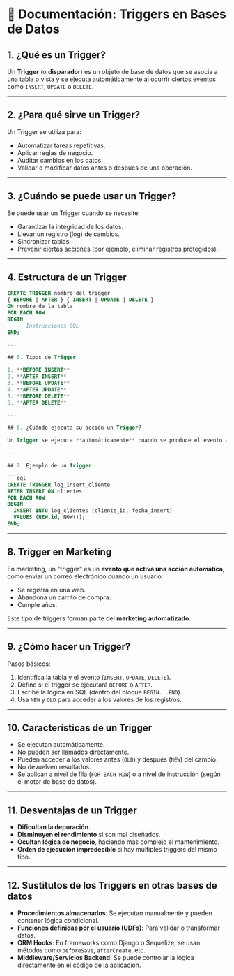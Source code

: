 # 📘 Documentación: Triggers en Bases de Datos

## 1. ¿Qué es un Trigger?

Un **Trigger** (o **disparador**) es un objeto de base de datos que se asocia a una tabla o vista y se ejecuta automáticamente al ocurrir ciertos eventos como `INSERT`, `UPDATE` o `DELETE`.

---

## 2. ¿Para qué sirve un Trigger?

Un Trigger se utiliza para:

- Automatizar tareas repetitivas.
- Aplicar reglas de negocio.
- Auditar cambios en los datos.
- Validar o modificar datos antes o después de una operación.

---

## 3. ¿Cuándo se puede usar un Trigger?

Se puede usar un Trigger cuando se necesite:

- Garantizar la integridad de los datos.
- Llevar un registro (log) de cambios.
- Sincronizar tablas.
- Prevenir ciertas acciones (por ejemplo, eliminar registros protegidos).

---

## 4. Estructura de un Trigger

```sql
CREATE TRIGGER nombre_del_trigger
{ BEFORE | AFTER } { INSERT | UPDATE | DELETE }
ON nombre_de_la_tabla
FOR EACH ROW
BEGIN
   -- Instrucciones SQL
END;

---

## 5. Tipos de Trigger

1. **BEFORE INSERT**  
2. **AFTER INSERT**  
3. **BEFORE UPDATE**  
4. **AFTER UPDATE**  
5. **BEFORE DELETE**  
6. **AFTER DELETE**

---

## 6. ¿Cuándo ejecuta su acción un Trigger?

Un Trigger se ejecuta **automáticamente** cuando se produce el evento al que está vinculado (`INSERT`, `UPDATE` o `DELETE`), **antes o después** de que este se complete, según cómo se haya definido.

---

## 7. Ejemplo de un Trigger

```sql
CREATE TRIGGER log_insert_cliente
AFTER INSERT ON clientes
FOR EACH ROW
BEGIN
  INSERT INTO log_clientes (cliente_id, fecha_insert)
  VALUES (NEW.id, NOW());
END;
```

---

## 8. Trigger en Marketing

En marketing, un "trigger" es un **evento que activa una acción automática**, como enviar un correo electrónico cuando un usuario:

- Se registra en una web.
- Abandona un carrito de compra.
- Cumple años.

Este tipo de triggers forman parte del **marketing automatizado**.

---

## 9. ¿Cómo hacer un Trigger?

Pasos básicos:

1. Identifica la tabla y el evento (`INSERT`, `UPDATE`, `DELETE`).
2. Define si el trigger se ejecutará `BEFORE` o `AFTER`.
3. Escribe la lógica en SQL (dentro del bloque `BEGIN...END`).
4. Usa `NEW` y `OLD` para acceder a los valores de los registros.

---

## 10. Características de un Trigger

- Se ejecutan automáticamente.
- No pueden ser llamados directamente.
- Pueden acceder a los valores antes (`OLD`) y después (`NEW`) del cambio.
- No devuelven resultados.
- Se aplican a nivel de fila (`FOR EACH ROW`) o a nivel de instrucción (según el motor de base de datos).

---

## 11. Desventajas de un Trigger

- **Dificultan la depuración.**
- **Disminuyen el rendimiento** si son mal diseñados.
- **Ocultan lógica de negocio**, haciendo más complejo el mantenimiento.
- **Orden de ejecución impredecible** si hay múltiples triggers del mismo tipo.

---

## 12. Sustitutos de los Triggers en otras bases de datos

- **Procedimientos almacenados**: Se ejecutan manualmente y pueden contener lógica condicional.
- **Funciones definidas por el usuario (UDFs)**: Para validar o transformar datos.
- **ORM Hooks**: En frameworks como Django o Sequelize, se usan métodos como `beforeSave`, `afterCreate`, etc.
- **Middleware/Servicios Backend**: Se puede controlar la lógica directamente en el código de la aplicación.
